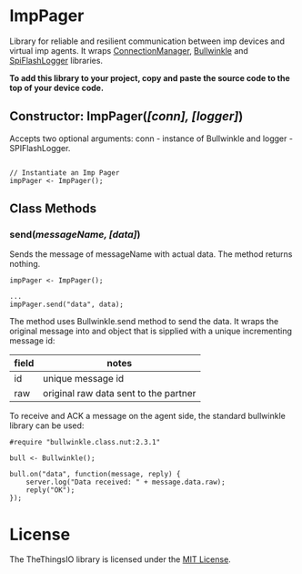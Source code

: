 # ImpPager

Library for reliable and resilient communication between imp devices and virtual imp agents. It wraps [ConnectionManager](https://github.com/electricimp/connectionmanager/tree/v1.0.1), [Bullwinkle](https://github.com/electricimp/Bullwinkle#bullwinklepackage) and [SpiFlashLogger](https://github.com/electricimp/SpiFlashLogger) libraries.

**To add this library to your project, copy and paste the source code to the top of your device code.**

## Constructor: ImpPager(*[conn], [logger]*)

Accepts two optional arguments: conn - instance of Bullwinkle and logger - SPIFlashLogger.

```squirrel

// Instantiate an Imp Pager
impPager <- ImpPager();
```

## Class Methods

### send(*messageName, [data]*)

Sends the message of messageName with actual data. The method returns nothing.

```squirrel
impPager <- ImpPager();

... 
impPager.send("data", data);
```

The method uses Bullwinkle.send method to send the data. It wraps the original message into and object that is sipplied with a unique incrementing message id:

| field | notes |
| ----- | ----- |
| id    | unique message id |
| raw   | original raw data sent to the partner |

To receive and ACK a message on the agent side, the standard bullwinkle library can be used:

```squirrel
#require "bullwinkle.class.nut:2.3.1"

bull <- Bullwinkle();

bull.on("data", function(message, reply) {
	server.log("Data received: " + message.data.raw);
	reply("OK");
});
```

# License

The TheThingsIO library is licensed under the [MIT License](https://github.com/electricimp/thethingsapi/tree/master/LICENSE).